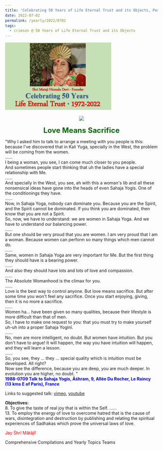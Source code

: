 ```yaml
---
title: 'Celebrating 50 Years of Life Eternal Trust and its Objects, Post 20'
date: 2022-07-02
permalink: /yearly/2022/0702
tags:
  - crimson @ 50 Years of Life Eternal Trust and its Objects
---
```


<div style="text-align: left"><img src="/images/Celebrating50YearsLET.png" width="350" /></div><br>

<div style="text-align: center"><img src="/images/images989_Balwant_Kumbhojkar_Collection.jpg" /></div>

<p style="color:DarkGreen; text-align:center">
<font size="+2"><b>Love Means Sacrifice</b><br></font>
</p>

<p>
"Why I asked him to talk to arrange a meeting with you people is this: because I've discovered that in Kali Yuga, specially in the West, the problem will be coming from the women.<br>
......<br>
I being a woman, you see, I can come much closer to you people.<br>
And sometimes people start thinking that uh the ladies have a special relationship with Me.<br>
......<br>
And specially in the West, you see, ah with this a woman's lib and all these nonsensical ideas have gone into the heads of even Sahaja Yogis. One of the conditionings they have.<br>
......<br>
Now, in Sahaja Yoga, nobody can dominate you. Because you are the Spirit, and the Spirit cannot be dominated. If you think you are dominated, then know that you are not a Spirit.<br>
So, now, we have to understand: we are women in Sahaja Yoga. And we have to understand our balancing power.<br>
......<br>
But one should be very proud that you are women. I am very proud that I am a woman. Because women can perform so many things which men cannot do. <br>
......<br>
Same, women in Sahaja Yoga are very important for Me. But the first thing they should have is a bearing power.<br>
......<br>
And also they should have lots and lots of love and compassion.<br>
......<br>
The Absolute Womanhood is the climax for you.<br>
......<br>
Love is the best way to control anyone. But love means sacrifice. But after some time you won't feel any sacrifice. Once you start enjoying, giving, then it is no more a sacrifice.<br>
......<br>
Women ha... have been given so many qualities, because their lifestyle is more difficult than that of men.<br>
So, I have to make one request to you: that you must try to make yourself uh-uh into a proper Sahaja Yoginī.<br>
......<br>
No, men are more intelligent, no doubt. But women have intuition. But you don't have to argue! It will happen, the way you have intuition will happen, and they will learn a lesson.<br>
......<br>
So, you see, they ... they ... special quality which is intuition must be developed. All right?<br>
Now see the difference, because you are deep, you are much deeper. In evolution you are higher, no doubt. "<br>
<font color="blue"><b>1988-0709 Talk to Sahaja Yogis, Āśhram, 9, Allée Du Rocher, Le Raincy (13 kms E of Paris), France</b></font>
</p>


Links to suggested talk: <a href="https://vimeo.com/725081272"> vimeo</a>, <a href="https://soundcloud.com/sahaja-library/1988-0709-intuition-women"> youtube</a><br>


<p>
<b>Objectives:</b><br>
8. To give the taste of real joy that is within the Self. ......<br>
13. To employ the energy of love to overcome hatred that is the cause of wars, disintegration and destruction by publishing and relating the spiritual experiences of Sadhakas which prove the universal laws of love.<br>
</p>

<p style="color:red;">Jay Śhrī Mātājī!<br></p>

<p>
Comprehensive Compilations and Yearly Topics Teams
</p>